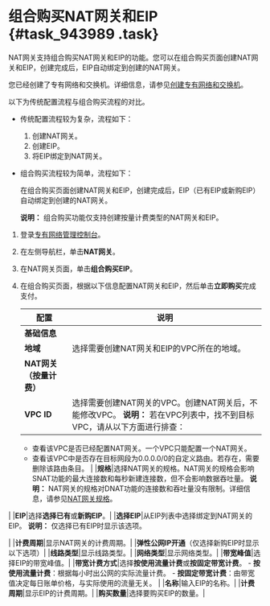 # 组合购买NAT网关和EIP {#task_943989 .task}

NAT网关支持组合购买NAT网关和EIP的功能。您可以在组合购买页面创建NAT网关和EIP，创建完成后，EIP自动绑定到创建的NAT网关。

您已经创建了专有网络和交换机。详细信息，请参见[创建专有网络和交换机](../../../../cn.zh-CN/专有网络和交换机/管理专有网络/创建专有网络.md#section_ufw_rhv_rdb)。

以下为传统配置流程与组合购买流程的对比。

-   传统配置流程较为复杂，流程如下：
    1.  创建NAT网关。
    2.  创建EIP。
    3.  将EIP绑定到NAT网关。
-   组合购买流程较为简单，流程如下：

    在组合购买页面创建NAT网关和EIP，创建完成后，EIP（已有EIP或新购EIP）自动绑定到创建的NAT网关。

    **说明：** 组合购买功能仅支持创建按量计费类型的NAT网关和EIP。


1.  登录[专有网络管理控制台](https://vpcnext.console.aliyun.com/nat/)。
2.  在左侧导航栏，单击**NAT网关**。
3.  在NAT网关页面，单击**组合购买EIP**。
4.  在组合购买页面，根据以下信息配置NAT网关和EIP，然后单击**立即购买**完成支付。 

    |配置|说明|
    |--|--|
    |**基础信息**|
    |**地域**|选择需要创建NAT网关和EIP的VPC所在的地域。|
    |**NAT网关（按量计费）**|
    |**VPC ID**|选择需要创建NAT网关的VPC。创建NAT网关后，不能修改VPC。 **说明：** 若在VPC列表中，找不到目标VPC，请从以下方面进行排查：

    -   查看该VPC是否已经配置NAT网关。一个VPC只能配置一个NAT网关。
    -   查看该VPC中是否存在目标网段为0.0.0.0/0的自定义路由。若存在，需要删除该路由条目。
 |
    |**规格**|选择NAT网关的规格。NAT网关的规格会影响SNAT功能的最大连接数和每秒新建连接数，但不会影响数据吞吐量。 **说明：** NAT网关的规格对DNAT功能的连接数和吞吐量没有限制。详细信息，请参见[NAT网关规格](cn.zh-CN/用户指南/NAT网关规格.md#)。

 |
    |**EIP**|选择**选择已有**或**新购EIP**。|
    |**选择EIP**|从EIP列表中选择绑定到NAT网关的EIP。 **说明：** 仅选择已有EIP时显示该选项。

 |
    |**计费周期**|显示NAT网关的计费周期。|
    |**弹性公网IP开通**（仅选择新购EIP时显示以下选项）|
    |**线路类型**|显示线路类型。|
    |**网络类型**|显示网络类型。|
    |**带宽峰值**|选择EIP的带宽峰值。|
    |**带宽计费方式**|选择**按使用流量计费**或**按固定带宽计费**。     -   **按使用流量计费**：根据每小时出公网的实际流量计费。
    -   **按固定带宽计费**：由带宽值决定每日账单价格，与实际使用的流量无关。
 |
    |**名称**|输入EIP的名称。|
    |**计费周期**|显示EIP的计费周期。|
    |**购买数量**|选择要购买EIP的数量。|


